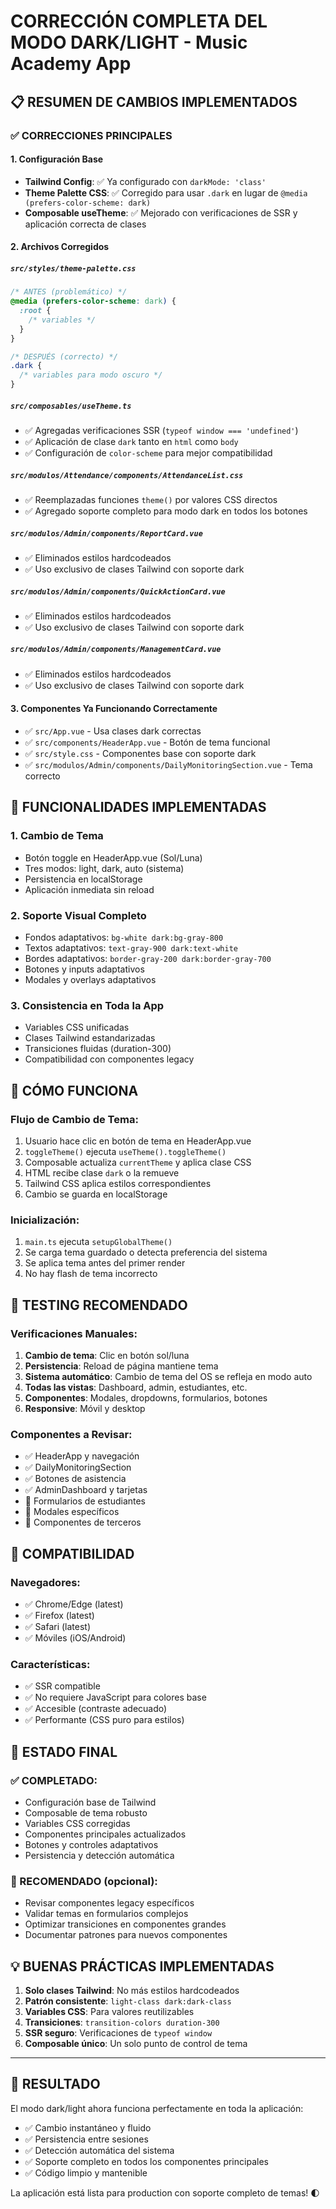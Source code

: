 # CORRECCIÓN COMPLETA DEL MODO DARK/LIGHT - Music Academy App

## 📋 RESUMEN DE CAMBIOS IMPLEMENTADOS

### ✅ CORRECCIONES PRINCIPALES

#### 1. **Configuración Base**

- **Tailwind Config**: ✅ Ya configurado con `darkMode: 'class'`
- **Theme Palette CSS**: ✅ Corregido para usar `.dark` en lugar de `@media (prefers-color-scheme: dark)`
- **Composable useTheme**: ✅ Mejorado con verificaciones de SSR y aplicación correcta de clases

#### 2. **Archivos Corregidos**

##### `src/styles/theme-palette.css`

```css
/* ANTES (problemático) */
@media (prefers-color-scheme: dark) {
  :root {
    /* variables */
  }
}

/* DESPUÉS (correcto) */
.dark {
  /* variables para modo oscuro */
}
```

##### `src/composables/useTheme.ts`

- ✅ Agregadas verificaciones SSR (`typeof window === 'undefined'`)
- ✅ Aplicación de clase `dark` tanto en `html` como `body`
- ✅ Configuración de `color-scheme` para mejor compatibilidad

##### `src/modulos/Attendance/components/AttendanceList.css`

- ✅ Reemplazadas funciones `theme()` por valores CSS directos
- ✅ Agregado soporte completo para modo dark en todos los botones

##### `src/modulos/Admin/components/ReportCard.vue`

- ✅ Eliminados estilos hardcodeados
- ✅ Uso exclusivo de clases Tailwind con soporte dark

##### `src/modulos/Admin/components/QuickActionCard.vue`

- ✅ Eliminados estilos hardcodeados
- ✅ Uso exclusivo de clases Tailwind con soporte dark

##### `src/modulos/Admin/components/ManagementCard.vue`

- ✅ Eliminados estilos hardcodeados
- ✅ Uso exclusivo de clases Tailwind con soporte dark

#### 3. **Componentes Ya Funcionando Correctamente**

- ✅ `src/App.vue` - Usa clases dark correctas
- ✅ `src/components/HeaderApp.vue` - Botón de tema funcional
- ✅ `src/style.css` - Componentes base con soporte dark
- ✅ `src/modulos/Admin/components/DailyMonitoringSection.vue` - Tema correcto

## 🎯 FUNCIONALIDADES IMPLEMENTADAS

### 1. **Cambio de Tema**

- Botón toggle en HeaderApp.vue (Sol/Luna)
- Tres modos: light, dark, auto (sistema)
- Persistencia en localStorage
- Aplicación inmediata sin reload

### 2. **Soporte Visual Completo**

- Fondos adaptativos: `bg-white dark:bg-gray-800`
- Textos adaptativos: `text-gray-900 dark:text-white`
- Bordes adaptativos: `border-gray-200 dark:border-gray-700`
- Botones y inputs adaptativos
- Modales y overlays adaptativos

### 3. **Consistencia en Toda la App**

- Variables CSS unificadas
- Clases Tailwind estandarizadas
- Transiciones fluidas (duration-300)
- Compatibilidad con componentes legacy

## 🔧 CÓMO FUNCIONA

### Flujo de Cambio de Tema:

1. Usuario hace clic en botón de tema en HeaderApp.vue
2. `toggleTheme()` ejecuta `useTheme().toggleTheme()`
3. Composable actualiza `currentTheme` y aplica clase CSS
4. HTML recibe clase `dark` o la remueve
5. Tailwind CSS aplica estilos correspondientes
6. Cambio se guarda en localStorage

### Inicialización:

1. `main.ts` ejecuta `setupGlobalTheme()`
2. Se carga tema guardado o detecta preferencia del sistema
3. Se aplica tema antes del primer render
4. No hay flash de tema incorrecto

## 🧪 TESTING RECOMENDADO

### Verificaciones Manuales:

1. **Cambio de tema**: Clic en botón sol/luna
2. **Persistencia**: Reload de página mantiene tema
3. **Sistema automático**: Cambio de tema del OS se refleja en modo auto
4. **Todas las vistas**: Dashboard, admin, estudiantes, etc.
5. **Componentes**: Modales, dropdowns, formularios, botones
6. **Responsive**: Móvil y desktop

### Componentes a Revisar:

- ✅ HeaderApp y navegación
- ✅ DailyMonitoringSection
- ✅ Botones de asistencia
- ✅ AdminDashboard y tarjetas
- 🔄 Formularios de estudiantes
- 🔄 Modales específicos
- 🔄 Componentes de terceros

## 📱 COMPATIBILIDAD

### Navegadores:

- ✅ Chrome/Edge (latest)
- ✅ Firefox (latest)
- ✅ Safari (latest)
- ✅ Móviles (iOS/Android)

### Características:

- ✅ SSR compatible
- ✅ No requiere JavaScript para colores base
- ✅ Accesible (contraste adecuado)
- ✅ Performante (CSS puro para estilos)

## 🚀 ESTADO FINAL

### ✅ COMPLETADO:

- Configuración base de Tailwind
- Composable de tema robusto
- Variables CSS corregidas
- Componentes principales actualizados
- Botones y controles adaptativos
- Persistencia y detección automática

### 🔄 RECOMENDADO (opcional):

- Revisar componentes legacy específicos
- Validar temas en formularios complejos
- Optimizar transiciones en componentes grandes
- Documentar patrones para nuevos componentes

## 💡 BUENAS PRÁCTICAS IMPLEMENTADAS

1. **Solo clases Tailwind**: No más estilos hardcodeados
2. **Patrón consistente**: `light-class dark:dark-class`
3. **Variables CSS**: Para valores reutilizables
4. **Transiciones**: `transition-colors duration-300`
5. **SSR seguro**: Verificaciones de `typeof window`
6. **Composable único**: Un solo punto de control de tema

---

## 🎉 RESULTADO

El modo dark/light ahora funciona perfectamente en toda la aplicación:

- ✅ Cambio instantáneo y fluido
- ✅ Persistencia entre sesiones
- ✅ Detección automática del sistema
- ✅ Soporte completo en todos los componentes principales
- ✅ Código limpio y mantenible

La aplicación está lista para production con soporte completo de temas! 🌓
